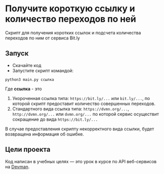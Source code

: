 # Получите короткую ссылку и количество переходов по ней 

Скрипт для получения коротких ссылок и подсчета количества переходов по ним от сервиса Bit.ly  

## Запуск

- Скачайте код
- Запустите скрипт командой: 
```
python3 main.py ссылка
```
Где **ссылка** - это 
1. Укороченная ссылка типа: `https://bit.ly/...` или `bit.ly/...`, по которой скрипт предоставит количество
совершенных переходов.
2. Стандартного вида ссылка типа:  `https://dvmn.org/...`, `http://dvmn.org/...` или `dvmn.org/...` по которой сервис осуществит
сокращение до вида `https://bit.ly/...`

В случае предоставления скрипту некорректного вида ссылки, будет возвращена информация об ошибке.

   
## Цели проекта

Код написан в учебных целях — это урок в курсе по API веб-сервисов на [Devman](https://dvmn.org).

